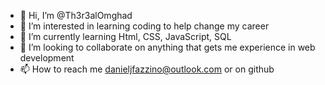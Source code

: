 - 👋 Hi, I’m @Th3r3alOmghad
- 👀 I’m interested in learning coding to help change my career
- 🌱 I’m currently learning Html, CSS, JavaScript, SQL
- 💞️ I’m looking to collaborate on anything that gets me experience in web development
- 📫 How to reach me danieljfazzino@outlook.com or on github

<!---
Th3r3alOmghad/Th3r3alOmghad is a ✨ special ✨ repository because its `README.md` (this file) appears on your GitHub profile.
You can click the Preview link to take a look at your changes.
--->
